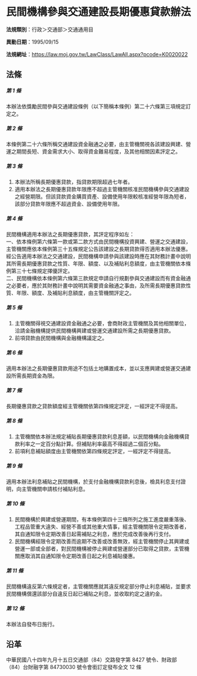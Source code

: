 # 民間機構參與交通建設長期優惠貸款辦法




**法規類別**：行政＞交通部＞交通通用目

**異動日期**：1995/09/15  

**法規網址**：https://law.moj.gov.tw/LawClass/LawAll.aspx?pcode=K0020022



## 法條
##### 第 1 條
本辦法依獎勵民間參與交通建設條例（以下簡稱本條例）第二十六條第三項規定訂定之。

##### 第 2 條
本條例第二十六條所稱交通建設資金融通之必要，由主管機關視各該建設興建、營運之期間長短、資金需求大小、取得資金難易程度，及其他相關因素評定之。

##### 第 3 條
1. 本辦法所稱長期優惠貸款，指貸款期限超過七年者。
1. 適用本辦法之長期優惠貸款年限應不超過主管機關核准民間機構參與交通建設之經營期限。但該貸款資金購買資產、設備使用年限較核准經營年限為短者，該部分貸款年限應不超過資金、設備使用年限。

##### 第 4 條
民間機構適用本辦法之長期優惠貸款，其評定程序如左：  
一、依本條例第六條第一款或第二款方式由民間機構投資興建、營運之交通建設，主管機關應依本條例第三十五條規定公告該建設之長期貸款得否適用本辦法優惠。經公告適用本辦法之交通建設，民間機構申請參與該建設時應在其財務計畫中說明其所需長期優惠貸款之性質、年限、額度、以及補貼利息額度，由主管機關依本條例第三十七條規定擇優評定。  
二、民間機構依本條例第六條第三款規定申請自行規劃參與交通建設而有資金融通之必要者，應於其財務計畫中說明其需要資金融通之事由，及所需長期優惠貸款性質、年限、額度、及補貼利息額度，由主管機關評定之。

##### 第 5 條
1. 主管機關得視交通建設資金融通之必要，會商財政主管機關及其他相關單位，洽請金融機構提供民間機構興建或營運交通建設所需之長期優惠貸款。
1. 前項貸款由民間機構與金融機構議定之。

##### 第 6 條
適用本辦法之長期優惠貸款用途不包括土地購置成本，並以支應興建或營運交通建設所需長期資金為限。

##### 第 7 條
長期優惠貸款之貸款額度經主管機關依第四條規定評定，一經評定不得提高。

##### 第 8 條
1. 主管機關依本辦法規定補貼長期優惠貸款利息差額，以民間機構向金融機構貸款利率之一定百分點計算。但補貼利率最高不得超過二個百分點。
1. 前項利息補貼額度由主管機關依第四條規定評定，一經評定不得提高。

##### 第 9 條
適用本辦法利息補貼之民間機構，於支付金融機構貸款利息後，檢具利息支付證明，向主管機關申請核付補貼利息。

##### 第 10 條
1. 民間機構於興建或營運期間，有本條例第四十三條所列之施工進度嚴重落後、工程品管重大違失、經營不善或其他重大情事，經主管機關限令定期改善者，其自通知限令定期改善日起需補貼之利息，應於完成改善後再行支付。
1. 民間機構經限令定期改善而逾期不改善或改善無效，經主管機關停止其興建或營運一部或全部者，對民間機構被停止興建或營運部分已取得之貸款，主管機關應取消其自通知限令定期改善日起之利息補貼優惠。

##### 第 11 條
民間機構違反第六條規定者，主管機關應就其違反規定部分停止利息補貼，並要求民間機構償還該部分自違反日起已補貼之利息，並收取約定之違約金。

##### 第 12 條
本辦法自發布日施行。

## 沿革
中華民國八十四年九月十五日交通部（84）交路發字第 8427 號令、財政部（84）台財融字第 84730030 號令會銜訂定發布全文 12 條
